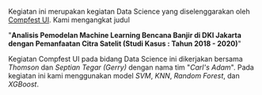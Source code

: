 Kegiatan ini merupakan kegiatan Data Science yang diselenggarakan oleh [Compfest UI](https://www.compfest.id/). Kami mengangkat judul 

"**Analisis Pemodelan Machine Learning Bencana Banjir di DKI Jakarta dengan Pemanfaatan Citra Satelit (Studi Kasus : Tahun 2018 - 2020)**"



Kegiatan Compfest UI pada bidang Data Science ini dikerjakan bersama _Thomson_ dan _Septian Tegar (Gerry)_ dengan nama tim "_Carl's Adam_". Pada kegiatan ini kami menggunakan model _SVM_, _KNN_, _Random Forest_, dan _XGBoost_. 

